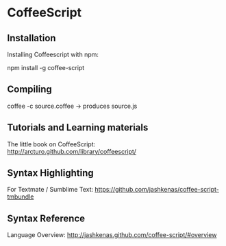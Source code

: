 # CoffeeScript

## Installation

Installing Coffeescript with npm:

npm install -g coffee-script


## Compiling

coffee -c source.coffee
-> produces source.js

## Tutorials and Learning materials

The little book on CoffeeScript: <http://arcturo.github.com/library/coffeescript/>

## Syntax Highlighting

For Textmate / Sumblime Text: <https://github.com/jashkenas/coffee-script-tmbundle>

## Syntax Reference

Language Overview: <http://jashkenas.github.com/coffee-script/#overview>
